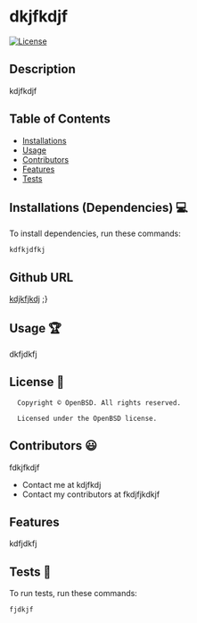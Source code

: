 # dkjfkdjf

[![License](https://img.shields.io/badge/License-BSD_3--Clause-blue.svg)](https://opensource.org/licenses/BSD-3-Clause)
  
## Description
kdjfkdjf
## Table of Contents
* [Installations](#dependencies)
* [Usage](#usage)
* [Contributors](#contributors)
* [Features](#features)
* [Tests](#tests)

## Installations (Dependencies) 💻
To install dependencies, run these commands:
```
kdfkjdfkj
```

## Github URL
[kdjkfjkdj](https://github.com/kdjkfjkdj/)
 ;}

## Usage 🏆
dkfjdkfj
## License 📛
      Copyright © OpenBSD. All rights reserved. 
      
      Licensed under the OpenBSD license.

## Contributors 😃
fdkjfkdjf

* Contact me at kdjfkdj
* Contact my contributors at fkdjfjkdkjf

## Features
kdfjdkfj  

## Tests 🧪
To run tests, run these commands:
```
fjdkjf
```
